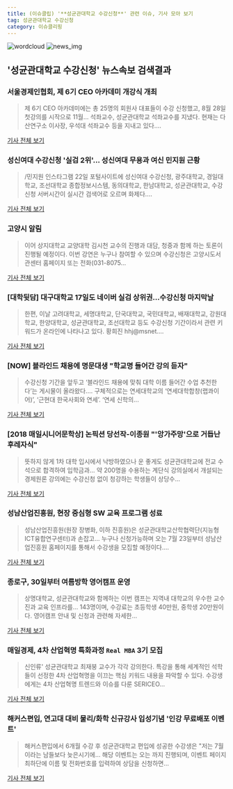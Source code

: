```yaml
---
title: (이슈클립) '**성균관대학교 수강신청**' 관련 이슈, 기사 모아 보기
tag: 성균관대학교 수강신청
category: 이슈클리핑
---
```

![wordcloud](https://s3.ap-northeast-2.amazonaws.com/lyrics101-wordcloud/2018-09-04-1536014963.png)
![news_img](https://user-images.githubusercontent.com/42597476/44507050-1206f400-a6e4-11e8-8d98-7ffbfebb353f.png)
## **'**성균관대학교 수강신청**'** 뉴스속보 검색결과
### 서울경제인협회, 제 6기 CEO 아카데미 개강식 개최

>제 6기 CEO 아카데미에는 총 25명의 회원사 대표들이 수강 신청했고, 8월 28일 첫강의를 시작으로 11월... 석좌교수, 성균관대학교 석좌교수를 지냈다. 현재는 다산연구소 이사장, 우석대 석좌교수 등을 지내고 있다....

<a href="http://www.betanews.net:8080/article/900562.html" target="_blank">기사 전체 보기</a>

### 성신여대 수강신청 '실검 2위'… 성신여대 무용과 여신 민지원 근황

>/민지원 인스타그램  22일 포털사이트에 성신여대 수강신청, 광주대학교, 경일대학교, 조선대학교 종합정보시스템, 동의대학교, 한남대학교, 성균관대학교, 수강신청 서버시간이 실시간 검색어로 오르며 화제다....

<a href="http://www.kyeongin.com/main/view.php?key=20180822001003221" target="_blank">기사 전체 보기</a>

### 고양시 알림

>이어 상지대학교 교양대학 김시천 교수의 진행과 대담, 청중과 함께 하는 토론이 진행될 예정이다. 이번 강연은 누구나 참여할 수 있으며 수강신청은 고양시도서관센터 홈페이지 또는 전화(031-8075...

<a href="http://www.mygoyang.com/news/articleView.html?idxno=47935" target="_blank">기사 전체 보기</a>

### [대학뒷담] 대구대학교 17일도 네이버 실검 상위권…수강신청 마지막날

>한편, 이날 고려대학교, 세명대학교, 단국대학교, 국민대학교, 배재대학교, 강원대학교, 한양대학교, 성균관대학교, 조선대학교 등도 수강신청 기간이라서 관련 키워드가 온라인에 나타나고 있다. 황희진 hhj@msnet....

<a href="http://news.imaeil.com/Society/2018081709103593146" target="_blank">기사 전체 보기</a>

### [NOW] 블라인드 채용에 명문대생 "학교명 들어간 강의 듣자"

>수강신청 기간을 앞두고 ‘블라인드 채용에 맞춰 대학 이름 들어간 수업 추천한다’는 게시물이 올라왔다.... 구체적으로는 연세대학교의 ‘연세대학합창(랩콰이어)’, ‘근현대 한국사회와 연세’. ‘연세 신학의...

<a href="http://edu.chosun.com/site/data/html_dir/2018/08/16/2018081602447.html" target="_blank">기사 전체 보기</a>

### [2018 매일시니어문학상] 논픽션 당선작-이종원 "'앙가주망'으로 거듭난 후레자식"

>뜻하지 않게 1차 대학 입시에서 낙방하였으나 운 좋게도 성균관대학교에 전교 수석으로 합격하여 입학금과... 약 200명을 수용하는 계단식 강의실에서 개설되는 경제원론 강의에는 수강신청 없이 청강하는 학생들이 상당수...

<a href="http://news.imaeil.com/Culture/2018072514413635002" target="_blank">기사 전체 보기</a>

### 성남산업진흥원, 현장 중심형 SW 교육 프로그램 성료

>성남산업진흥원(원장 장병화, 이하 진흥원)은 성균관대학교산학협력단(지능형ICT융합연구센터)과 손잡고... 누구나 신청가능하며 오는 7월 23일부터 성남산업진흥원 홈페이지를 통해서 수강생을 모집할 예정이다....

<a href="http://www.etnews.com/20180710000245" target="_blank">기사 전체 보기</a>

### 종로구, 30일부터 여름방학 영어캠프 운영

>상명대학교, 성균관대학교와 함께하는 이번 캠프는 지역내 대학교의 우수한 교수진과 교육 인프라를... 143명이며, 수강료는 초등학생 40만원, 중학생 20만원이다.  영어캠프 안내 및 신청과 관련해 자세한...

<a href="http://www.siminilbo.co.kr/news/articleView.html?idxno=570037" target="_blank">기사 전체 보기</a>

### 매일경제, 4차 산업혁명 특화과정 `Real MBA` 3기 모집

>신인류' 성균관대학교 최재붕 교수가 각각 강의한다. 특강을 통해 세계적인 석학들이 선정한 4차 산업혁명을 이끄는 핵심 키워드 내용을 파악할 수 있다. 수강생에게는 4차 산업혁명 트렌드와 이슈를 다룬 SERICEO...

<a href="http://news.mk.co.kr/newsRead.php?year=2018&no=408210" target="_blank">기사 전체 보기</a>

### 해커스편입, 연고대 대비 물리/화학 신규강사 입성기념 '인강 무료배포 이벤트'

>해커스편입에서 6개월 수강 후 성균관대학교 편입에 성공한 수강생은 "저는 7월이라는 남들보다 늦은시기에... 해당 이벤트는 오는 까지 진행되며, 이벤트 페이지 최하단에 이름 및 전화번호를 입력하여 상담을 신청하면...

<a href="http://www.dailygrid.net/news/articleView.html?idxno=77020" target="_blank">기사 전체 보기</a>


